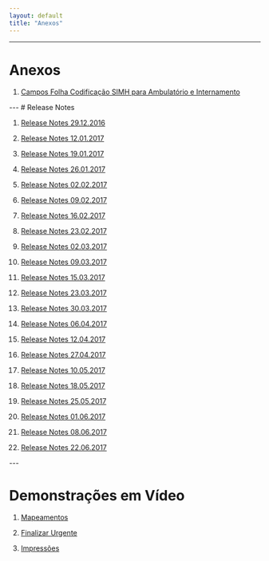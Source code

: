 ```yaml
---
layout: default
title: "Anexos"
---
```



---

<div id="anexos"></div>

# Anexos

1. <a href="./file/30.12.2016_CAMPOS SIMH_FOLHA DE CODIFICAÇÃO_ICD10CMPCS.xlsx">Campos Folha Codificação SIMH para Ambulatório e Internamento</a>

<div id="releaseNotes"></div>
---
# Release Notes

1. <a href="./file/releaseNotes/Release Notes 29-12-2016.pdf">Release Notes 29.12.2016</a>

2. <a href="./file/releaseNotes/Release Notes 12-01-2017.pdf">Release Notes 12.01.2017</a>

3. <a href="./file/releaseNotes/Release Notes 19-01-2017.pdf">Release Notes 19.01.2017</a>

4. <a href="./file/releaseNotes/Release Notes 26-01-2017.pdf">Release Notes 26.01.2017</a>

5. <a href="./file/releaseNotes/Release Notes 02-02-2017.pdf">Release Notes 02.02.2017</a>

6. <a href="./file/releaseNotes/Release Notes 09-02-2017.pdf">Release Notes 09.02.2017</a>

7. <a href="./file/releaseNotes/Release Notes 16-02-2017.pdf">Release Notes 16.02.2017</a>

8. <a href="./file/releaseNotes/Release Notes 23-02-2017.pdf">Release Notes 23.02.2017</a>

9. <a href="./file/releaseNotes/Release Notes 02-03-2017 - H.pdf">Release Notes 02.03.2017</a>

10. <a href="./file/releaseNotes/Release Notes 09-03-2017.pdf">Release Notes 09.03.2017</a>

11. <a href="./file/releaseNotes/Release Notes 15-03-2017.pdf">Release Notes 15.03.2017</a>

12. <a href="./file/releaseNotes/Release Notes 23-03-2017.pdf">Release Notes 23.03.2017</a>

13. <a href="./file/releaseNotes/Release Notes 30-03-2017.pdf">Release Notes 30.03.2017</a>

14. <a href="./file/releaseNotes/Release Notes 06-04-2017.pdf">Release Notes 06.04.2017</a>

15. <a href="./file/releaseNotes/Release Notes 12-04-2017.pdf">Release Notes 12.04.2017</a>

16. <a href="./file/releaseNotes/Release Notes 27-04-2017.pdf">Release Notes 27.04.2017</a>

17. <a href="./file/releaseNotes/Release Notes 10-05-2017.pdf">Release Notes 10.05.2017</a>

18. <a href="./file/releaseNotes/Release Notes 18-05-2017.pdf">Release Notes 18.05.2017</a>

19. <a href="./file/releaseNotes/Release Notes 25-05-2017.pdf">Release Notes 25.05.2017</a>

20. <a href="./file/releaseNotes/Release Notes 01-06-2017.pdf">Release Notes 01.06.2017</a>

21. <a href="./file/releaseNotes/Release Notes 08-06-2017.pdf">Release Notes 08.06.2017</a>

22. <a href="./file/releaseNotes/Release Notes 22-06-2017.pdf">Release Notes 22.06.2017</a>

<div id="videos"></div>
---

# Demonstrações em Vídeo

1. <a href="./file/Mapeamentos.mp4">Mapeamentos</a>

2. <a href="./file/FinalizarUrgente.mp4">Finalizar Urgente</a>

3. <a href="./file/Impressoes.mp4">Impressões</a>

<div id="releaseNotes"></div>
